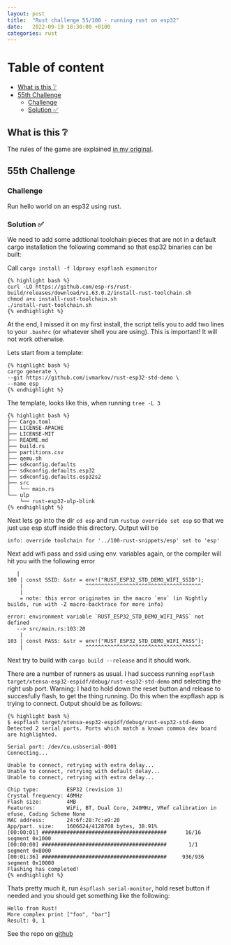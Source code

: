 ```yaml
---
layout: post
title:  "Rust challenge 55/100 - running rust on esp32"
date:   2022-09-19 18:30:00 +0100
categories: rust
---
```



#  Table of content
<!-- MarkdownTOC autolink="true" -->

- [What is this :grey_question:](#what-is-this-grey_question)
- [55th Challenge](#55th-challenge)
    - [Challenge](#challenge)
    - [Solution :white_check_mark:](#solution-white_check_mark)

<!-- /MarkdownTOC -->

## What is this :grey_question: 

The rules of the game are explained [in my original](https://maebli.github.io/rust/2021/10/18/100rust.html). 

## 55th Challenge
### Challenge

Run hello world on an esp32 using rust. 

### Solution :white_check_mark:

We need to add some addtional toolchain pieces that are not in a default cargo installation the following command so that esp32 binaries can be built:

Call `cargo install -f ldproxy espflash espmonitor`

    {% highlight bash %}
    curl -LO https://github.com/esp-rs/rust-build/releases/download/v1.63.0.2/install-rust-toolchain.sh
    chmod a+x install-rust-toolchain.sh
    ./install-rust-toolchain.sh
    {% endhighlight %}


At the end, I missed it on my first install, the script tells you to add two lines to your `.bashrc` (or whatever shell you are using). This is important! It will not work otherwise.


Lets start from a template:

    {% highlight bash %}
    cargo generate \
    --git https://github.com/ivmarkov/rust-esp32-std-demo \
    --name esp
    {% endhighlight %}

The template, looks like this, when running `tree -L 3`

    {% highlight bash %}
    ├── Cargo.toml
    ├── LICENSE-APACHE
    ├── LICENSE-MIT
    ├── README.md
    ├── build.rs
    ├── partitions.csv
    ├── qemu.sh
    ├── sdkconfig.defaults
    ├── sdkconfig.defaults.esp32
    ├── sdkconfig.defaults.esp32s2
    ├── src
    │   └── main.rs
    └── ulp
        └── rust-esp32-ulp-blink
    {% endhighlight %}

Next lets  go into the dir `cd esp` and run `rustup override set esp` so that we just use esp stuff inside this directory. Output will be

    info: override toolchain for '../100-rust-snippets/esp' set to 'esp'


Next add wifi pass and ssid using env. variables again, or the compiler will hit you with the following error

       |
    100 | const SSID: &str = env!("RUST_ESP32_STD_DEMO_WIFI_SSID");
        |                    ^^^^^^^^^^^^^^^^^^^^^^^^^^^^^^^^^^^^^
        |
        = note: this error originates in the macro `env` (in Nightly builds, run with -Z macro-backtrace for more info)

    error: environment variable `RUST_ESP32_STD_DEMO_WIFI_PASS` not defined
       --> src/main.rs:103:20
        |
    103 | const PASS: &str = env!("RUST_ESP32_STD_DEMO_WIFI_PASS");
        |                    ^^^^^^^^^^^^^^^^^^^^^^^^^^^^^^^^^^^^^



Next try to build with `cargo build --release` and it should work.


There are a number of runners as usual. I had success running `espflash target/xtensa-esp32-espidf/debug/rust-esp32-std-demo` and selecting the right usb port. Warning:  I had to hold down the reset button and release to succesfully flash, to get the thing running.  Do this when the expflash app is trying to connect. Output should be as follows:


    {% highlight bash %}
    $ espflash target/xtensa-esp32-espidf/debug/rust-esp32-std-demo
    Detected 2 serial ports. Ports which match a known common dev board are highlighted.

    Serial port: /dev/cu.usbserial-0001
    Connecting...

    Unable to connect, retrying with extra delay...
    Unable to connect, retrying with default delay...
    Unable to connect, retrying with extra delay...

    Chip type:         ESP32 (revision 1)
    Crystal frequency: 40MHz
    Flash size:        4MB
    Features:          WiFi, BT, Dual Core, 240MHz, VRef calibration in efuse, Coding Scheme None
    MAC address:       24:6f:28:7c:e9:20
    App/part. size:    1606624/4128768 bytes, 38.91%
    [00:00:01] ########################################      16/16      segment 0x1000                                                                                                                                                                                                    [00:00:00] ########################################       1/1       segment 0x8000                                                                                                                                                                                                    [00:01:36] ########################################     936/936     segment 0x10000                                                                                                                                                                                                   
    Flashing has completed!
    {% endhighlight %}



Thats pretty much it, run `èspflash serial-monitor`, hold reset button if needed and you should get something like the following:

    Hello from Rust!
    More complex print ["foo", "bar"]
    Result: 0, 1


 See the repo on [github](https://github.com/maebli/100rustsnippets/tree/master/pi-pico-helloworld)

